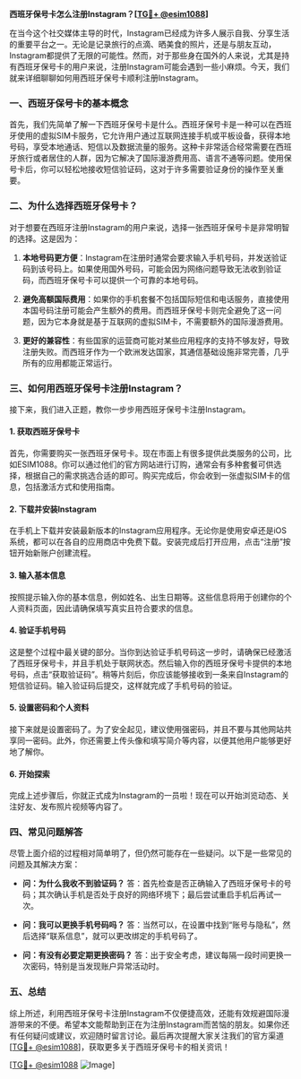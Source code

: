 **西班牙保号卡怎么注册Instagram？[[TG💪+ @esim1088](https://t.me/s/esim1088)]**

在当今这个社交媒体主导的时代，Instagram已经成为许多人展示自我、分享生活的重要平台之一。无论是记录旅行的点滴、晒美食的照片，还是与朋友互动，Instagram都提供了无限的可能性。然而，对于那些身在国外的人来说，尤其是持有西班牙保号卡的用户来说，注册Instagram可能会遇到一些小麻烦。今天，我们就来详细聊聊如何用西班牙保号卡顺利注册Instagram。

### 一、西班牙保号卡的基本概念

首先，我们先简单了解一下西班牙保号卡是什么。西班牙保号卡是一种可以在西班牙使用的虚拟SIM卡服务，它允许用户通过互联网连接手机或平板设备，获得本地号码，享受本地通话、短信以及数据流量的服务。这种卡非常适合经常需要在西班牙旅行或者居住的人群，因为它解决了国际漫游费用高、语言不通等问题。使用保号卡后，你可以轻松地接收短信验证码，这对于许多需要验证身份的操作至关重要。

### 二、为什么选择西班牙保号卡？

对于想要在西班牙注册Instagram的用户来说，选择一张西班牙保号卡是非常明智的选择。这是因为：

1. **本地号码更方便**：Instagram在注册时通常会要求输入手机号码，并发送验证码到该号码上。如果使用国外号码，可能会因为网络问题导致无法收到验证码，而西班牙保号卡可以提供一个可靠的本地号码。
   
2. **避免高额国际费用**：如果你的手机套餐不包括国际短信和电话服务，直接使用本国号码注册可能会产生额外的费用。而西班牙保号卡则完全避免了这一问题，因为它本身就是基于互联网的虚拟SIM卡，不需要额外的国际漫游费用。

3. **更好的兼容性**：有些国家的运营商可能对某些应用程序的支持不够友好，导致注册失败。而西班牙作为一个欧洲发达国家，其通信基础设施非常完善，几乎所有的应用都能正常运行。

### 三、如何用西班牙保号卡注册Instagram？

接下来，我们进入正题，教你一步步用西班牙保号卡注册Instagram。

#### 1. 获取西班牙保号卡

首先，你需要购买一张西班牙保号卡。现在市面上有很多提供此类服务的公司，比如ESIM1088。你可以通过他们的官方网站进行订购，通常会有多种套餐可供选择，根据自己的需求挑选合适的即可。购买完成后，你会收到一张虚拟SIM卡的信息，包括激活方式和使用指南。

#### 2. 下载并安装Instagram

在手机上下载并安装最新版本的Instagram应用程序。无论你是使用安卓还是iOS系统，都可以在各自的应用商店中免费下载。安装完成后打开应用，点击“注册”按钮开始新账户创建流程。

#### 3. 输入基本信息

按照提示输入你的基本信息，例如姓名、出生日期等。这些信息将用于创建你的个人资料页面，因此请确保填写真实且符合要求的信息。

#### 4. 验证手机号码

这是整个过程中最关键的部分。当你到达验证手机号码这一步时，请确保已经激活了西班牙保号卡，并且手机处于联网状态。然后输入你的西班牙保号卡提供的本地号码，点击“获取验证码”。稍等片刻后，你应该能够接收到一条来自Instagram的短信验证码。输入验证码后提交，这样就完成了手机号码的验证。

#### 5. 设置密码和个人资料

接下来就是设置密码了。为了安全起见，建议使用强密码，并且不要与其他网站共享同一密码。此外，你还需要上传头像和填写简介等内容，以便其他用户能够更好地了解你。

#### 6. 开始探索

完成上述步骤后，你就正式成为Instagram的一员啦！现在可以开始浏览动态、关注好友、发布照片视频等内容了。

### 四、常见问题解答

尽管上面介绍的过程相对简单明了，但仍然可能存在一些疑问。以下是一些常见的问题及其解决方案：

- **问：为什么我收不到验证码？**
  答：首先检查是否正确输入了西班牙保号卡的号码；其次确认手机是否处于良好的网络环境下；最后尝试重启手机后再试一次。

- **问：我可以更换手机号码吗？**
  答：当然可以，在设置中找到“账号与隐私”，然后选择“联系信息”，就可以更改绑定的手机号码了。

- **问：有没有必要定期更换密码？**
  答：出于安全考虑，建议每隔一段时间更换一次密码，特别是当发现账户异常活动时。

### 五、总结

综上所述，利用西班牙保号卡注册Instagram不仅便捷高效，还能有效规避国际漫游带来的不便。希望本文能帮助到正在为注册Instagram而苦恼的朋友。如果你还有任何疑问或建议，欢迎随时留言讨论。最后再次提醒大家关注我们的官方渠道[[TG💪+ @esim1088](https://t.me/s/esim1088)]，获取更多关于西班牙保号卡的相关资讯！

[[TG💪+ @esim1088](https://t.me/s/esim1088) ![Image](https://i.postimg.cc/4NQfJmqS/Snipaste-2025-05-13-00-14-12.png)]